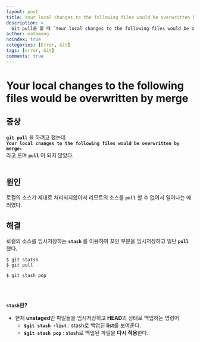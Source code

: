 ```yaml
---
layout: post
title: Your local changes to the following files would be overwritten by merge 에러
description: >
  Git pull을 할 때 `Your local changes to the following files would be overwritten by merge` 라는 메시지가 떴다!
author: matamong
noindex: true
categories: [Error, Git]
tags: [error, Git]
comments: true
---
```


# **Your local changes to the following files would be overwritten by merge**

## 증상
**`git pull`** 을 하려고 했는데 <br>
**`Your local changes to the following files would be overwritten by merge:`** <br>
라고 뜨며 **`pull`** 이 되지 않았다. <br><br>
## 원인
로컬의 소스가 제대로 처리되지않아서 리모트의 소스를 **`pull`** 할 수 없어서 일어나는 에러였다. <br>
## 해결
로컬의 소스를 임시저장하는 **`stash`** 를 이용하여 꼬인 부분을 임시저장하고 일단 **`pull`** 했다.
```git
$ git statsh
$ git pull

$ git stash pop
```
<br><br>

**`stash`란?**
- 현재 **unstaged**인 파일들을 임시저장하고 **HEAD**의 상태로 백업하는 명령어
     - **`$git stash -list`** : stash로 백업된 **list**를 보여준다.
     - **`$git stash pop`**  : stash로 백업된 파일을 **다시 적용**한다.
<br><br>


